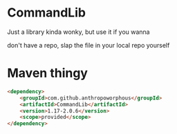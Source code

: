 # CommandLib
Just a library
kinda wonky, but use it if you wanna

don't have a repo, slap the file in your local repo yourself

# Maven thingy
```html
<dependency>
    <groupId>com.github.anthropoworphous</groupId>
    <artifactId>CommandLib</artifactId>
    <version>1.17-2.0.6</version>
    <scope>provided</scope>
</dependency>
```